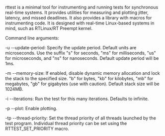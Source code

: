 rttest is a minimal tool for instrumenting and running tests for synchronous real-time systems.
It provides utilities for measuring and plotting jitter, latency, and missed deadlines.
It also provides a library with macros for instrumenting code.
It is designed with real-time Linux-based systems in mind, such as RTLinux/RT Preempt kernel.

Command line arguments:

-u --update-period: Specify the update period. Default units are microseconds. Use the suffix "s" for seconds, "ms" for milliseconds, "us" for microseconds, and "ns" for nanoseconds. Default update period will be 1ms.

-m --memory-size: If enabled, disable dynamic memory allocation and lock the stack to the specified size. "b" for bytes, "kb" for kilobytes, "mb" for megabytes, "gb" for gigabytes (use with caution). Default stack size will be 1024MB.

-i --iterations: Run the test for this many iterations. Defaults to infinite.

-p --plot: Enable plotting.

-tp --thread-priority: Set the thread priority of all threads launched by the test program. Individual thread priority can be set using the RTTEST_SET_PRIORITY macro.
